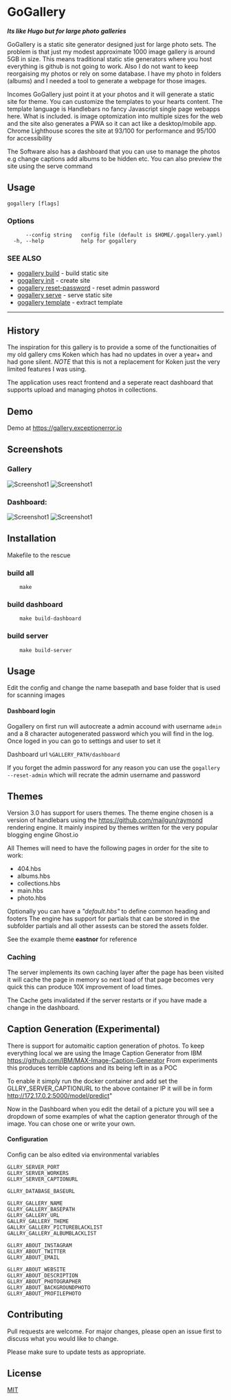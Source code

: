 # GoGallery
***Its like Hugo but for large photo galleries***

GoGallery is a static site generator designed just for large photo sets. 
The problem is that just my modest approximate 1000 image gallery is around 5GB in size. This means traditional static stie generators where you host everything is github is not going to work. Also I do not want to keep reorgaising my photos or rely on some database. I have my photo in folders (albums) and I needed a tool to generate a webpage for those images.

Incomes GoGallery just point it at your photos and it will generate a static site for theme. You can customize the templates to your hearts content. The template language is Handlebars no fancy Javascript single page webapps here. What is included. is image optomization into multiple sizes for the web and the site also generates a PWA so it can act like a desktop/mobile app. Chrome Lighthouse scores the site at 93/100 for performance and 95/100 for accessibility

The Software also has a dashboard that you can use to manage the photos e.g change captions add albums to be hidden etc. You can also preview the site using the serve command 


## Usage

```
gogallery [flags]
```

### Options

```
      --config string   config file (default is $HOME/.gogallery.yaml)
  -h, --help            help for gogallery
```

### SEE ALSO

* [gogallery build](docs/gogallery_build.md)	 - build static site
* [gogallery init](docs/gogallery_init.md)	 - create site
* [gogallery reset-password](docs/gogallery_reset-password.md)	 - reset admin password
* [gogallery serve](docs/gogallery_serve.md)	 - serve static site
* [gogallery template](docs/gogallery_template.md)	 - extract template

---

## History

 The inspiration for this gallery is to provide a some of the functionaities of my old gallery cms Koken which has had no updates in over a year+ and had gone silent. *NOTE* that this is not a replacement for Koken just the very limited features I was using. 

The application uses react frontend and a seperate react dashboard that supports upload and managing photos in collections. 


## Demo


Demo at https://gallery.exceptionerror.io 

## Screenshots

### Gallery
![Screenshot1](/docs/img1.jpg?raw=true "Gallery Image")
![Screenshot1](/docs/img2.jpg?raw=true "Gallery Image")

### Dashboard:

![Screenshot1](/docs/dashboard1.jpg?raw=true "Gallery Image")
![Screenshot1](/docs/dashboard2.png?raw=true "Gallery Image")


## Installation
Makefile to the rescue

### build all
```
    make
```

### build dashboard
```
    make build-dashboard
```
### build server
```
    make build-server
```


## Usage

Edit the config and change the name basepath and base folder that is used for scanning images

#### Dashboard login
Gogallery on first run will autocreate a admin accound with username `admin` and a 8 character autogenerated password which you will find in the log. Once loged in you can go to settings and user to set it

Dashboard url `%GALLERY_PATH/dashboard`

If you forget the admin password for any reason you can use the `gogallery --reset-admin` which will recrate the admin username and password


## Themes

Version 3.0 has support for users themes. The theme engine chosen is a version of handlebars  using the  https://github.com/mailgun/raymond rendering engine. It mainly inspired by themes written for the very popular blogging engine Ghost.io
 
All Themes will need to have the following pages in order for the site to work:
 - 404.hbs  
 - albums.hbs 
 - collections.hbs    
 - main.hbs 
 - photo.hbs

Optionally you can have a  *"default.hbs"* to define common heading and footers 
The engine has support for partials that can be stored in the subfolder partials and all other assests can be stored the assets folder. 

See the example theme **eastnor** for reference

### Caching 

The server implements its own caching layer after the page has been visited it will cache the page in memory so next load of that page becomes very quick this can produce 10X improvement of load times. 

The Cache gets invalidated if the server restarts or if you have made a change in the dashboard. 


## Caption Generation (Experimental)

There is support for automaitic caption generation of photos. To keep everything local we are using the Image Caption Generator from IBM https://github.com/IBM/MAX-Image-Caption-Generator From experiments this produces terrible captions and its being left in as a POC 

To enable it simply run the docker container and add set the GLLRY_SERVER_CAPTIONURL to the above container IP it will be in form http://172.17.0.2:5000/model/predict"

Now in the Dashboard when you edit the detail of a picture you will see a dropdown of some examples of what the caption generator through of the image. You can chose one or write your own.



#### Configuration 
Config can be also edited via environmental variables
 

```
GLLRY_SERVER_PORT
GLLRY_SERVER_WORKERS
GLLRY_SERVER_CAPTIONURL

GLLRY_DATABASE_BASEURL

GLLRY_GALLERY_NAME
GLLRY_GALLERY_BASEPATH
GLLRY_GALLERY_URL
GALLRY_GALLERY_THEME
GALLRY_GALLERY_PICTUREBLACKLIST
GALLRY_GALLERY_ALBUMBLACKLIST

GLLRY_ABOUT_INSTAGRAM
GLLRY_ABOUT_TWITTER
GLLRY_ABOUT_EMAIL

GLLRY_ABOUT_WEBSITE
GLLRY_ABOUT_DESCRIPTION
GLLRY_ABOUT_PHOTOGRAPHER
GLLRY_ABOUT_BACKGROUNDPHOTO
GLLRY_ABOUT_PROFILEPHOTO

```

## Contributing
Pull requests are welcome. For major changes, please open an issue first to discuss what you would like to change.

Please make sure to update tests as appropriate.

## License
[MIT](https://choosealicense.com/licenses/mit/)
